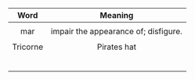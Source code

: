 

| **Word** |             **Meaning**              |
| :------: | :----------------------------------: |
|          |                                      |
|   mar    | impair the appearance of; disfigure. |
|          |                                      |
| Tricorne |             Pirates hat              |
|          |                                      |
|          |                                      |
|          |                                      |
|          |                                      |
|          |                                      |
|          |                                      |
